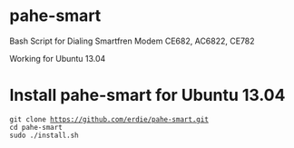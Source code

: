 pahe-smart
==========

Bash Script for Dialing Smartfren Modem CE682, AC6822, CE782

Working for Ubuntu 13.04


Install pahe-smart for Ubuntu 13.04
===================================

<code>git clone https://github.com/erdie/pahe-smart.git</code><br>
<code>cd pahe-smart</code><br>
<code>sudo ./install.sh</code>
